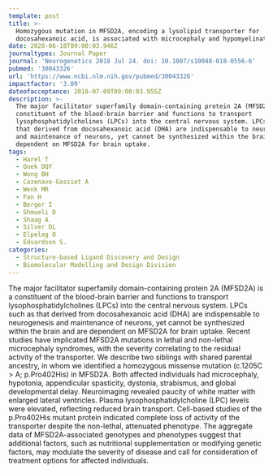 ```yaml
---
template: post
title: >-
  Homozygous mutation in MFSD2A, encoding a lysolipid transporter for
  docosahexanoic acid, is associated with microcephaly and hypomyelination
date: 2020-06-18T09:00:03.946Z
journaltypes: Journal Paper
journal: 'Neurogenetics 2018 Jul 24. doi: 10.1007/s10048-018-0556-6'
pubmed: '30043326'
url: 'https://www.ncbi.nlm.nih.gov/pubmed/30043326'
impactfactor: '3.09'
dateofacceptance: 2018-07-09T09:00:03.955Z
description: >-
  The major facilitator superfamily domain-containing protein 2A (MFSD2A) is a
  constituent of the blood-brain barrier and functions to transport
  lysophosphatidylcholines (LPCs) into the central nervous system. LPCs such as
  that derived from docosahexanoic acid (DHA) are indispensable to neurogenesis
  and maintenance of neurons, yet cannot be synthesized within the brain and are
  dependent on MFSD2A for brain uptake. 
tags:
  - Harel T
  - Quek DQY
  - Wong BH
  - Cazenave-Gassiot A
  - Wenk MR
  - Fan H
  - Berger I
  - Shmueli D
  - Shaag A
  - Silver DL
  - Elpeleg O
  - Edvardson S.
categories:
  - Structure-based Ligand Discovery and Design
  - Biomolecular Modelling and Design Division
---
```

<!--StartFragment-->

The major facilitator superfamily domain-containing protein 2A (MFSD2A) is a constituent of the blood-brain barrier and functions to transport lysophosphatidylcholines (LPCs) into the central nervous system. LPCs such as that derived from docosahexanoic acid (DHA) are indispensable to neurogenesis and maintenance of neurons, yet cannot be synthesized within the brain and are dependent on MFSD2A for brain uptake. Recent studies have implicated MFSD2A mutations in lethal and non-lethal microcephaly syndromes, with the severity correlating to the residual activity of the transporter. We describe two siblings with shared parental ancestry, in whom we identified a homozygous missense mutation (c.1205C > A; p.Pro402His) in MFSD2A. Both affected individuals had microcephaly, hypotonia, appendicular spasticity, dystonia, strabismus, and global developmental delay. Neuroimaging revealed paucity of white matter with enlarged lateral ventricles. Plasma lysophosphatidylcholine (LPC) levels were elevated, reflecting reduced brain transport. Cell-based studies of the p.Pro402His mutant protein indicated complete loss of activity of the transporter despite the non-lethal, attenuated phenotype. The aggregate data of MFSD2A-associated genotypes and phenotypes suggest that additional factors, such as nutritional supplementation or modifying genetic factors, may modulate the severity of disease and call for consideration of treatment options for affected individuals.

<!--EndFragment-->
